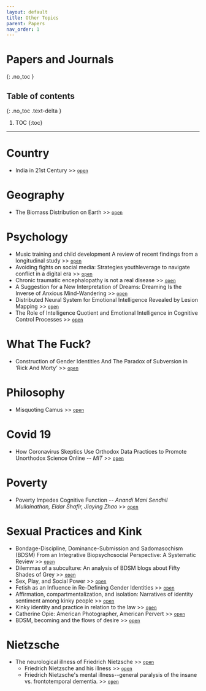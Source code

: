 ```yaml
---
layout: default
title: Other Topics
parent: Papers
nav_order: 1
---
```


# Papers and Journals
{: .no_toc }

## Table of contents
{: .no_toc .text-delta }

1. TOC
{:toc}

---

# Country

- India in 21st Century >> [`open`](https://sci-hub.tw/10.2307/2623830)

# Geography

- The Biomass Distribution on Earth >> [`open`](https://www.pnas.org/content/pnas/115/25/6506.full.pdf)

# Psychology

- Music training and child development A review of recent findings from a longitudinal study >> [`open`](https://sci-hub.tw/10.1111/nyas.13606)
- Avoiding fights on social media: Strategies youthleverage to navigate conflict in a digital era >> [`open`](https://sci-hub.tw/10.1002/jcop.22363)
- Chronic traumatic encephalopathy is not a real disease >> [`open`](https://academic.oup.com/acn/article/33/5/644/5087832)
- A Suggestion for a New Interpretation of Dreams: Dreaming Is the Inverse of Anxious Mind-Wandering >> [`open`](https://psyarxiv.com/k6trz/)
- Distributed Neural System for Emotional Intelligence Revealed by Lesion Mapping >> [`open`](https://sci-hub.do/10.1093/scan/nss124)
- The Role of Intelligence Quotient and Emotional Intelligence in Cognitive Control Processes >> [`open`](https://sci-hub.do/10.3389/fpsyg.2015.01853)

# What The Fuck?

- Construction of Gender Identities And The Paradox of Subversion in ‘Rick And Morty’ >> [`open`](http://www.journalcra.com/sites/default/files/issue-pdf/31365.pdf)

# Philosophy

- Misquoting Camus >> [`open`](https://www.academia.edu/19617157/The_noble_art_of_misquoting_Camus_from_its_origins_to_the_Internet_era)

# Covid 19

- How Coronavirus Skeptics Use Orthodox Data Practices to Promote Unorthodox Science Online -- *MIT* >> [`open`](https://arxiv.org/pdf/2101.07993.pdf)

# Poverty

- Poverty Impedes Cognitive Function -- *Anandi Mani Sendhil Mullainathan, Eldar Shafir, Jiaying Zhao* >> [`open`](https://sci-hub.do/10.1126/science.1238041)

# Sexual Practices and Kink

- Bondage-Discipline, Dominance-Submission and Sadomasochism (BDSM) From an Integrative Biopsychosocial Perspective: A Systematic Review >> [`open`](https://sci-hub.do/10.1016/j.esxm.2019.02.002)
- Dilemmas of a subculture: An analysis of BDSM blogs about Fifty Shades of Grey >> [`open`](https://www.academia.edu/40961847/Dilemmas_of_a_subculture_An_analysis_of_BDSM_blogs_about_Fifty_Shades_of_Grey)
- Sex, Play, and Social Power >> [`open`](https://www.academia.edu/41254173/Chapter_5_SEX_PLAY_AND_SOCIAL_POWER_)
- Fetish as an Influence in Re-Defining Gender Identities >> [`open`](https://www.academia.edu/40525586/Fetish_as_an_Influence_in_Re_Defining_Gender_Identities)
- Affirmation, compartmentalization, and isolation: Narratives of identity sentiment among kinky people >> [`open`](https://www.academia.edu/43024198/Affirmation_compartmentalization_and_isolation_Narratives_of_identity_sentiment_among_kinky_people)
- Kinky identity and practice in relation to the law >> [`open`](https://www.academia.edu/43047679/Kinky_identity_and_practice_in_relation_to_the_law)
- Catherine Opie: American Photographer, American Pervert >> [`open`](https://www.academia.edu/28632294/Catherine_Opie_American_Photographer_American_Pervert)
- BDSM, becoming and the flows of desire >> [`open`](https://www.tandfonline.com/doi/full/10.1080/13691058.2018.1485969)

# Nietzsche

- The neurological illness of Friedrich Nietzsche >> [`open`](https://pubmed.ncbi.nlm.nih.gov/18575181/)
	- Friedrich Nietzsche and his illness >> [`open`](https://pubmed.ncbi.nlm.nih.gov/23586545/)
	- Friedrich Nietzsche's mental illness--general paralysis of the insane vs. frontotemporal dementia. >> [`open`](https://pubmed.ncbi.nlm.nih.gov/17087793/)
